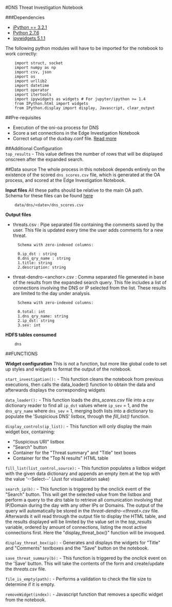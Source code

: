 #DNS Threat Investigation Notebook

###Dependencies
- [iPython == 3.2.1](https://ipython.org/ipython-doc/3/index.html)
- [Python 2.7.6](https://www.python.org/download/releases/2.7.6/)
- [ipywidgets 5.1.1](https://ipywidgets.readthedocs.io/en/latest/user_install.html#with-pip)

The following python modules will have to be imported for the notebook to work correctly:

        import struct, socket
        import numpy as np 
        import csv, json 
        import os 
        import urllib2 
        import datetime
        import operator
        import itertools
        import ipywidgets as widgets # For jupyter/ipython >= 1.4
        from IPython.html import widgets
        from IPython.display import display, Javascript, clear_output

##Pre-requisites  
- Execution of the oni-oa process for DNS 
- Score a set connections in the Edge Investigation Notebook
- Correct setup of the duxbay.conf file. [Read more](https://github.com/Open-Network-Insight/open-network-insight/wiki/Edit%20Solution%20Configuration) 


##Additional Configuration  
`top_results` - This value defines the number of rows that will be displayed onscreen after the expanded search. 


##Data source 
The whole process in this notebook depends entirely on the existence of the scored `dns_scores.csv` file, which is generated at the OA process, and scored at the Edge Investigation Notebook.
 
**Input files**
All these paths should be relative to the main OA path.       
Schema for these files can be found [here](https://github.com/Open-Network-Insight/oni-oa/tree/1.1/oa/DNS)   

        data/dns/<date>/dns_scores.csv  

**Output files**

- threats.csv : Pipe separated file containing the comments saved by the user. This file is updated every time the user adds comments for a new threat. 
        
        Schema with zero-indexed columns:
        
        0.ip_dst : string
        0.dns_qry_name : string
        1.title: string
        2.description: string

- threat-dendro-\<anchor>.csv : Comma separated file generated in base of the results from the expanded 
search query. This file includes a list of connections involving the DNS or IP selected from the list. 
These results are limited to the day under analysis. 

        
        Schema with zero-indexed columns:

        0.total: int  
        1.dns_qry_name: string
        2.ip_dst: string
        3.sev: int


**HDFS tables consumed**  

        dns

##FUNCTIONS  

**Widget configuration**
This is not a function, but more like global code to set up styles and widgets to format the output of the notebook. 

`start_investigation():` - This function cleans the notebook from previous executions, then calls the data_loader() function to obtain the data and afterwards displays the corresponding widgets

`data_loader():` - This function loads the _dns_scores.csv_ file into a csv dictionary reader to find all `ip_dst` values where `ip_sev` = 1, and the `dns_qry_name` where `dns_sev` = 1, merging both 
lists into a dictionary to populate the 'Suspicious DNS' listbox, through the _fill_list()_ function.

`display_controls(ip_list):` - This function will only display the main widget box, containing:
- "Suspicious URI" listbox
- "Search" button
- Container for the "Threat summary" and "Title" text boxes
- Container for the "Top N results" HTML table

`fill_list(list_control,source):` - This function populates a listbox widget with the given data dictionary and appends an empty item at the top with the value '--Select--' (Just for visualization  sake)

`search_ip(b):` - This function is triggered by the onclick event of the "Search" button. This will get the selected value from the listbox and perform a query to the _dns_ table to retrieve all comunication involving that IP/Domain during the day with any other IPs or Domains. 
The output of the query will automatically be stored in the _threat-dendro-&lt;threat&gt;.csv_ file.  
Afterwards it will read through the output file to display the HTML table, and the results displayed will be limited by the value set in the _top_results_ variable, 
ordered by amount of connections, listing the most active connections first.
Here the "display_threat_box()" function will be invoqued. 

`display_threat_box(ip):` - Generates and displays the widgets for "Title" and "Comments" textboxes and the "Save" button on the notebook.

`save_threat_summary(b):` - This function is triggered by the _onclick_ event on the 'Save' button.
 This will take the contents of the form and create/update the _threats.csv_ file.
 
`file_is_empty(path):` - Performs a validation to check the file size to determine if it is empty.
 
`removeWidget(index):` - Javascript function that removes a specific widget from the notebook. 
